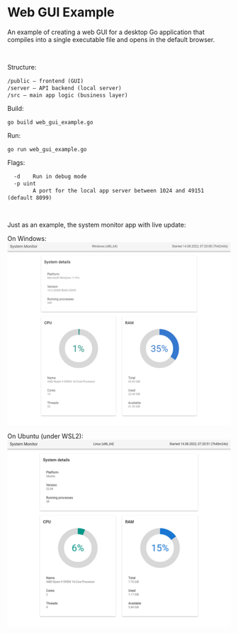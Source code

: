 # Web GUI Example

An example of creating a web GUI for a desktop Go application that compiles into a single executable file
and opens in the default browser.

<br>

Structure:
```
/public — frontend (GUI)
/server — API backend (local server)
/src — main app logic (business layer)
```

Build:
```shell
go build web_gui_example.go
```

Run:
```shell
go run web_gui_example.go
```

Flags:
```
  -d    Run in debug mode
  -p uint
        A port for the local app server between 1024 and 49151 (default 8099)
```

<br>

Just as an example, the system monitor app with live update:

On Windows:
![windows](windows.png)

On Ubuntu (under WSL2):
![ubuntu](ubuntu.png)
